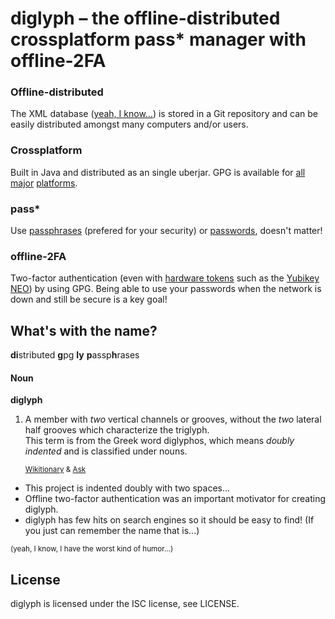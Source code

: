 diglyph – the offline-distributed crossplatform pass\* manager with offline-2FA
===============================================================================

### Offline-distributed
The XML database ([yeah, I know...](https://duckduckgo.com/?q=xml+hate)) is
stored in a Git repository and can be easily distributed amongst many computers
and/or users.

### Crossplatform
Built in Java and distributed as an single uberjar. GPG is available for
[all](https://gnupg.org/) [major](http://www.gpg4win.org/)
[platforms](https://gpgtools.org/).

### pass\*
Use [passphrases](https://en.wikipedia.org/wiki/Passphrase) (prefered for your
security) or [passwords](https://en.wikipedia.org/wiki/Password), doesn't
matter!

### offline-2FA
Two-factor authentication (even with [hardware
tokens](http://www.gnupg.org/howtos/card-howto/en/ch02s02.html) such as the
[Yubikey NEO](https://www.yubico.com/2012/12/yubikey-neo-openpgp/)) by using
GPG.
Being able to use your passwords when the network is down and still be secure
is a key goal!

What's with the name?
---------------------
**di**stributed **g**pg **ly** **p**assp**h**rases

#### Noun
**diglyph**

1. A member with *two* vertical channels or grooves, without the *two* lateral
   half grooves which characterize the triglyph.<br>
   This term is from the Greek word diglyphos, which means *doubly indented*
   and is classified under nouns.

   <small>[Wikitionary](https://en.wiktionary.org/wiki/diglyph) &
   [Ask](http://www.ask.com/question/what-is-the-definition-of-diglyph)</small>

* This project is indented doubly with two spaces...
* Offline two-factor authentication was an important motivator for creating
  diglyph.
* diglyph has few hits on search engines so it should be easy to find! (If you
  just can remember the name that is...)

<small>(yeah, I know, I have the worst kind of humor...)</small>

License
-------

diglyph is licensed under the ISC license, see LICENSE.
